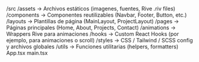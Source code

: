 /src
  /assets         → Archivos estáticos (imagenes, fuentes, Rive .riv files)
  /components     → Componentes reutilizables (Navbar, Footer, Button, etc.)
  /layouts        → Plantillas de página (MainLayout, ProjectLayout)
  /pages          → Páginas principales (Home, About, Projects, Contact)
  /animations     → Wrappers Rive para animaciones
  /hooks          → Custom React Hooks (por ejemplo, para animaciones o scroll)
  /styles         → CSS / Tailwind / SCSS config y archivos globales
  /utils          → Funciones utilitarias (helpers, formatters)
  App.tsx
  main.tsx